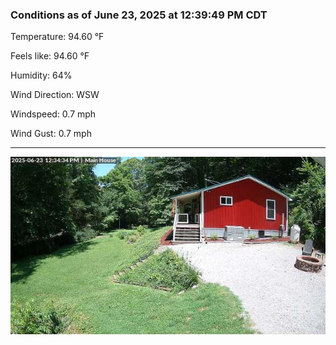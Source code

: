 ### Conditions as of June 23, 2025 at 12:39:49 PM CDT 

Temperature: 94.60 &deg;F

Feels like: 94.60 &deg;F

Humidity: 64%

Wind Direction: WSW

Windspeed: 0.7 mph

Wind Gust: 0.7 mph

---

<img src="./images/latest.jpeg"/>

